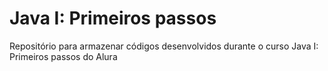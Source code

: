 # Java I: Primeiros passos
Repositório para armazenar códigos desenvolvidos durante o curso Java I: Primeiros passos do Alura

